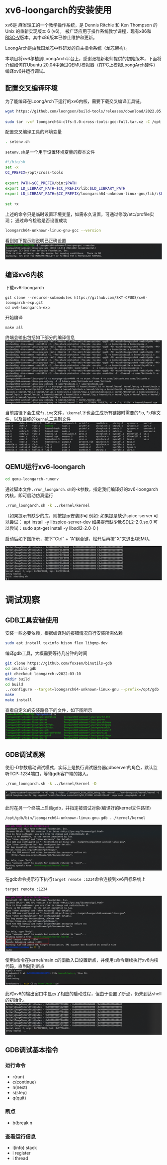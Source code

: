 # xv6-loongarch的安装使用

xv6是 麻省理工的一个教学操作系统，是 Dennis Ritchie 和 Ken Thompson 的 Unix 的重新实现版本 6 (v6)。 被广泛应用于操作系统教学课程，现有x86和[RISC-V](https://github.com/mit-pdos/xv6-riscv)版本。其中x86版本已停止维护和更新。

LoongArch是由我国龙芯中科研发的自主指令系统（龙芯架构）。

本项目将xv6移植到LoongArch平台上，感谢张福新老师提供的初始版本，下面将介绍如何在Ubuntu 20.04中通过QEMU模拟器（在PC上模拟LoongArch硬件）编译xv6并运行调试。


## 配置交叉编译环境

为了能编译在LoongArch下运行的xv6内核，需要下载交叉编译工具链。
```sh
wget https://github.com/loongson/build-tools/releases/download/2022.05.29/loongarch64-clfs-5.0-cross-tools-gcc-full.tar.xz

sudo tar -vxf loongarch64-clfs-5.0-cross-tools-gcc-full.tar.xz -C /opt
```

配置交叉编译工具的环境变量
```sh
. setenv.sh
```

`setenv.sh`是一个用于设置环境变量的脚本文件
```sh
#!/bin/sh
set -x
CC_PREFIX=/opt/cross-tools

export PATH=$CC_PREFIX/bin:$PATH
export LD_LIBRARY_PATH=$CC_PREFIX/lib:$LD_LIBRARY_PATH
export LD_LIBRARY_PATH=$CC_PREFIX/loongarch64-unknown-linux-gnu/lib/:$LD_LIBRARY_PATH

set +x
```

上述的命令只是临时设置环境变量，如需永久设置，可通过修改/etc/profile实现； 
通过命令检验是否设置成功
```sh
loongarch64-unknown-linux-gnu-gcc --version
```

看到如下提示则说明已正确设置
![](./imgs/Pasted%20image%2020220528100304.png)

## 编译xv6内核

下载xv6-loongarch
```
git clone --recurse-submodules https://github.com/SKT-CPUOS/xv6-loongarch-exp.git
cd xv6-loongarch-exp
```

开始编译
```
make all
```

终端会输出包括如下部分的编译信息
![](./imgs/Pasted%20image%2020220528101719.png)

当前路径下会生成`fs.img`文件，`\kernel`下也会生成所有链接时需要的\*.o, \*.d等文件，以及最终的`kernel`二进制文件
![](./imgs/Pasted%20image%2020220528102004.png)

## QEMU运行xv6-loongarch

```bash
cd qemu-loongarch-runenv
```

通过脚本文件`./run_loongarch.sh`的-k参数，指定我们编译好的xv6-loongarch内核，即可启动仿真运行
```bash
./run_loongarch.sh -k ../kernel/kernel
```

（如果提示有缺少的库，则按提示安装即可
例如: 如果提是缺少spice-server   可以尝试： apt install -y libspice-server-dev
      如果提示缺少libSDL2-2.0.so.0   可以尝试：sudo apt-get install -y libsdl2-2.0-0 )


启动后如下图所示，按下“Ctrl” + “A”组合键，松开后再按"X"来退出QEMU。

![](./imgs/Pasted%20image%2020220602102051.png)


# 调试观察

## GDB工具安装使用

安装一些必要依赖，根据编译时的报错情况自行安装所需依赖
```sh
sudo apt install texinfo bison flex libgmp-dev
```

编译gdb工具，大概需要等待几分钟的时间
```sh
git clone https://github.com/foxsen/binutils-gdb 
cd inutils-gdb 
git checkout loongarch-v2022-03-10 
mkdir build 
cd build 
../configure --target=loongarch64-unknown-linux-gnu --prefix=/opt/gdb 
make 
make install
```

查看自定义的安装路径下的文件，如下图所示
![](./imgs/Pasted%20image%2020220602095832.png)


## GDB调试观察

使用-D参数启动调试模式，实际上是执行调试服务器gdbserver的角色，默认监听TCP::1234端口，等待gdb客户端的接入。
```sh
./run_loongarch.sh -k ../kernel/kernel -D
```

![](./imgs/Pasted%20image%2020220602105307.png)

此时在另一个终端上启动gdb，并指定被调试对象(编译好的kernel文件路径)
```bash
/opt/gdb/bin/loongarch64-unknown-linux-gnu-gdb ../kernel/kernel
```

![](./imgs/Pasted%20image%2020220602105953.png)


在gdb命令提示符下执行`target remote :1234`命令连接到xv6目标系统上
```gdb
target remote :1234
```

![](./imgs/Pasted%20image%2020220602110048.png)

使用`b`命令在kernel/main.c的函数入口设置断点，并使用`c`命令继续执行xv6内核代码，直到碰到断点
![](./imgs/Pasted%20image%2020220602111325.png)

此时xv6的输出窗口中显示了相应的启动过程，但由于设置了断点，仍未到达shell的初始化。
![](./imgs/Pasted%20image%2020220602111602.png)

## GDB调试基本指令

### 运行命令

- r(run)
- c(continue)
- n(next)
- s(step)
- q(quit)

### 断点

- b(break n 

### 查看运行信息

- i(info) stack
- i register
- i thread
